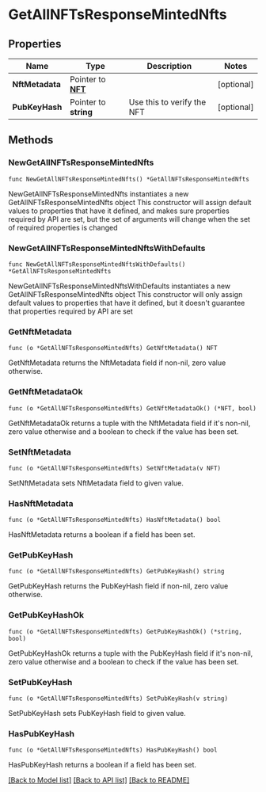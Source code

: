 # GetAllNFTsResponseMintedNfts

## Properties

Name | Type | Description | Notes
------------ | ------------- | ------------- | -------------
**NftMetadata** | Pointer to [**NFT**](NFT.md) |  | [optional] 
**PubKeyHash** | Pointer to **string** | Use this to verify the NFT | [optional] 

## Methods

### NewGetAllNFTsResponseMintedNfts

`func NewGetAllNFTsResponseMintedNfts() *GetAllNFTsResponseMintedNfts`

NewGetAllNFTsResponseMintedNfts instantiates a new GetAllNFTsResponseMintedNfts object
This constructor will assign default values to properties that have it defined,
and makes sure properties required by API are set, but the set of arguments
will change when the set of required properties is changed

### NewGetAllNFTsResponseMintedNftsWithDefaults

`func NewGetAllNFTsResponseMintedNftsWithDefaults() *GetAllNFTsResponseMintedNfts`

NewGetAllNFTsResponseMintedNftsWithDefaults instantiates a new GetAllNFTsResponseMintedNfts object
This constructor will only assign default values to properties that have it defined,
but it doesn't guarantee that properties required by API are set

### GetNftMetadata

`func (o *GetAllNFTsResponseMintedNfts) GetNftMetadata() NFT`

GetNftMetadata returns the NftMetadata field if non-nil, zero value otherwise.

### GetNftMetadataOk

`func (o *GetAllNFTsResponseMintedNfts) GetNftMetadataOk() (*NFT, bool)`

GetNftMetadataOk returns a tuple with the NftMetadata field if it's non-nil, zero value otherwise
and a boolean to check if the value has been set.

### SetNftMetadata

`func (o *GetAllNFTsResponseMintedNfts) SetNftMetadata(v NFT)`

SetNftMetadata sets NftMetadata field to given value.

### HasNftMetadata

`func (o *GetAllNFTsResponseMintedNfts) HasNftMetadata() bool`

HasNftMetadata returns a boolean if a field has been set.

### GetPubKeyHash

`func (o *GetAllNFTsResponseMintedNfts) GetPubKeyHash() string`

GetPubKeyHash returns the PubKeyHash field if non-nil, zero value otherwise.

### GetPubKeyHashOk

`func (o *GetAllNFTsResponseMintedNfts) GetPubKeyHashOk() (*string, bool)`

GetPubKeyHashOk returns a tuple with the PubKeyHash field if it's non-nil, zero value otherwise
and a boolean to check if the value has been set.

### SetPubKeyHash

`func (o *GetAllNFTsResponseMintedNfts) SetPubKeyHash(v string)`

SetPubKeyHash sets PubKeyHash field to given value.

### HasPubKeyHash

`func (o *GetAllNFTsResponseMintedNfts) HasPubKeyHash() bool`

HasPubKeyHash returns a boolean if a field has been set.


[[Back to Model list]](../README.md#documentation-for-models) [[Back to API list]](../README.md#documentation-for-api-endpoints) [[Back to README]](../README.md)


